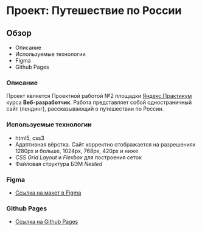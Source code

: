 # Проект: Путешествие по России

## Обзор
* Описание
* Используемые технологии
* Figma
* Github Pages


### **Описание**

Проект является Проектной работой №2 площадки  [Яндекс.Практикум ](https://practicum.yandex.ru)
курса **Веб-разработчик**. Работа представляет собой одностраничный сайт (лендинг), рассказывающий о путешествии по России.

### **Используемые технологии**

+ html5, css3
+ Адаптивная вёрстка. Сайт корректно отображается на разрешениях 1280px и больше, 1024px, 768px, 420px и ниже
+ _CSS Grid Layout_ и _Flexbox_ для построения сеток
+ Файловая структура БЭМ _Nested_


### **Figma**

* [Ссылка на макет в Figma](https://www.figma.com/file/5S2WSbEFL6awjVWJ0NWL8Q/Sprint-3_-Russia-_-desktop-mobile?node-id=28503%3A0)

### **Github Pages**
* [Ссылка на Github Pages](https://kirill-kor.github.io/russian-travel/)
